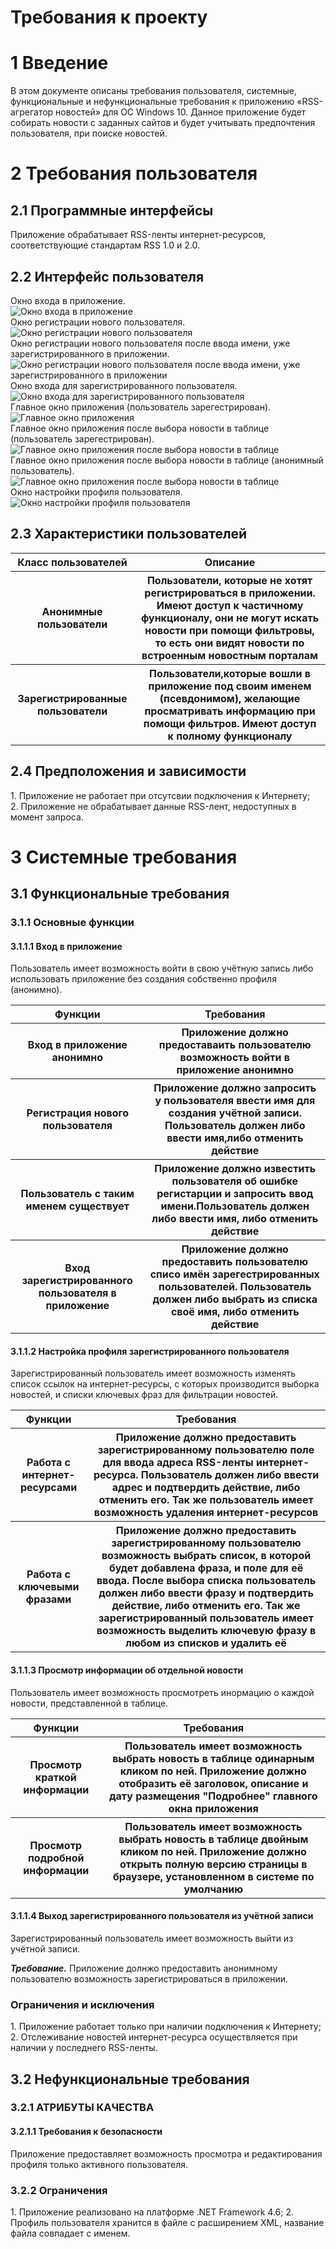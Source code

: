 <h1>Требования к проекту</h1>
<h1>1 Введение</h1>
В этом документе описаны требования пользователя, системные, функциональные и нефункциональные требования к приложению «RSS-агрегатор новостей» для ОС Windows 10. Данное приложение будет собирать новости с заданных сайтов и будет учитывать предпочтения пользователя, при поиске новостей.<p></p>
<h1>2 Требования пользователя</h1>
<h2>2.1 Программные интерфейсы</h2>
Приложение обрабатывает RSS-ленты интернет-ресурсов, соответствующие стандартам RSS 1.0 и 2.0.<p></p>
<h2>2.2 Интерфейс пользователя</h2>

Окно входа в приложение.  
![Окно входа в приложение](https://github.com/EduardKaliaha/Jcrpo-version-too-/blob/main/Images/Mockups/ApplicationLoginWindow.png)  
Окно регистрации нового пользователя.  
![Окно регистрации нового пользователя](https://github.com/EduardKaliaha/Jcrpo-version-too-/blob/main/Images/Mockups/RegistrationWindow1.png)  
Окно регистрации нового пользователя после ввода имени, уже зарегистрированного в приложении.  
![Окно регистрации нового пользователя после ввода имени, уже зарегистрированного в приложении](https://github.com/EduardKaliaha/Jcrpo-version-too-/blob/main/Images/Mockups/RegistrationWindow2.png)  
Окно входа для зарегистрированного пользователя.  
![Окно входа для зарегистрированного пользователя](https://github.com/EduardKaliaha/Jcrpo-version-too-/blob/main/Images/Mockups/LoginScreenForTheRegisteredUser.png)  
Главное окно приложения (пользователь зарегестрирован).  
![Главное окно приложения](https://github.com/EduardKaliaha/Jcrpo-version-too-/blob/main/Images/Mockups/MainWindow1.png)  
Главное окно приложения после выбора новости в таблице (пользователь зарегестрирован).  
![Главное окно приложения после выбора новости в таблице](https://github.com/EduardKaliaha/Jcrpo-version-too-/blob/main/Images/Mockups/MainWindow2.png)  
Главное окно приложения после выбора новости в таблице (анонимный пользователь).  
![Главное окно приложения после выбора новости в таблице](https://github.com/EduardKaliaha/Jcrpo-version-too-/blob/main/Images/Mockups/MainWindowAnonymousUser.png)  
Окно настройки профиля пользователя.  
![Окно настройки профиля пользователя](https://github.com/EduardKaliaha/Jcrpo-version-too-/blob/main/Images/Mockups/SettingUpAUserProfile.png)

<h2>2.3 Характеристики пользователей</h2>
<table>
    <tr>
        <th id = "header1" style = "font-weight:bolder">Класс пользователей</th>
        <th id = "header2" style = "font-weight:bolder">Описание</th>
    </tr>
    <tr>
        <th>Анонимные пользователи</th>
        <th>Пользователи, которые не хотят регистрироваться в приложении. Имеют доступ к частичному функционалу, они не могут искать новости при помощи фильтровы, то есть они видят новости по встроенным новостным порталам</th>
    </tr>
    <tr>
        <th>Зарегистрированные пользователи</th>
        <th>Пользователи,которые вошли в приложение под своим именем (псевдонимом), желающие просматривать информацию при помощи фильтров. Имеют доступ к полному функционалу</th>
    </tr>
</table>
<h2>2.4 Предположения и зависимости</h2>
1. Приложение не работает при отсутсвии подключения к Интернету;<br>
2. Приложение не обрабатывает данные RSS-лент, недоступных в момент запроса.
<h1>3 Системные требования</h1>
<h2>3.1 Функциональные требования</h2>
<h3>3.1.1 Основные функции</h3>
<h4>3.1.1.1 Вход в приложение</h4>
Пользователь имеет возможность войти в свою учётную запись либо использовать приложение без создания собственно профиля (анонимно).
<p></p>
<table>
    <tr>
        <th style = "font-weight:bolder">Функции</th>
        <th style = "font-weight:bolder">Требования</th>
    </tr>
    <tr>
        <th> Вход в приложение анонимно</th>
        <th>Приложение должно предоставаить пользователю возможность войти в приложение анонимно</th>
    </tr>
     <tr>
        <th>Регистрация нового пользователя</th>
        <th> Приложение должно запросить у пользователя ввести имя для создания учётной записи. Пользователь должен либо ввести имя,либо отменить действие</th>
    </tr>
     <tr>
        <th> Пользователь с таким именем существует</th>
        <th>Приложение должно известить пользователя об ошибке регистарции и запросить ввод имени.Пользователь должен либо ввести имя, либо отменить действие</th>
    </tr>
     <tr>
        <th>Вход зарегистрированного пользователя в приложение</th>
        <th>Приложение должно предоставить пользователю списо имён зарегестрированных пользователей. Пользователь должен либо выбрать из списка своё имя, либо отменить действие</th>
    </tr>
</table>
<h4>3.1.1.2 Настройка профиля зарегистрированного пользователя</h4>
<p>
Зарегистрированный пользователь имеет возможность изменять список ссылок на интернет-ресурсы, с которых производится выборка новостей, и списки ключевых фраз для фильтрации новостей.
</p>
<table>
    <tr>
        <th style="font-weight:bolder">Функции</th>
        <th style="font-weight:bolder">Требования</th>
    </tr>
    <tr>
        <th>Работа с интернет-ресурсами</th>
        <th>Приложение должно предоставить зарегистрированному пользователю поле для ввода адреса RSS-ленты интернет-ресурса. Пользователь должен либо ввести адрес и подтвердить действие, либо отменить его. Так же пользователь имеет возможность удаления интернет-ресурсов</th>
    </tr>
    <tr>
        <th>Работа с ключевыми фразами</th>
        <th>Приложение должно предоставить зарегистрированному пользователю возможность выбрать список, в которой будет добавлена фраза, и поле для её ввода. После выбора списка пользователь должен либо ввести фразу и подтвердить действие, либо отменить его. Так же зарегистрированный пользователь имеет возможность выделить ключевую фразу в любом из списков и удалить её</th>
    </tr>
</table>
<h4>3.1.1.3 Просмотр информации об отдельной новости</h4>
<p>
Пользователь имеет возможность просмотреть инормацию о каждой новости, представленной в таблице.</p>
<table>
    <tr>
        <th style="font-weight:bolder">Функции</th>
        <th style="font-weight:bolder">Требования</th>
    </tr>
    <tr>
        <th>Просмотр краткой информации</th>
        <th>Пользователь имеет возможность выбрать новость в таблице одинарным кликом по ней. Приложение должно отобразить её заголовок, описание и дату размещения "Подробнее" главного окна приложения</th>
    </tr>
    <tr>
        <th>Просмотр подробной информации</th>
        <th>Пользователь имеет возможность выбрать новость в таблице двойным кликом по ней. Приложение должно открыть полную версию страницы в браузере, установленном в системе по умолчанию</th>
    </tr>
</table>

<h4>3.1.1.4 Выход зарегистрированного пользователя из учётной записи</h4>
Зарегистрированный пользователь имеет возможность выйти из учётной записи.

***Требование.*** Приложение долнжо предоставить анонимному пользователю возможность зарегистрироваться в приложении.

<h3>Ограничения и исключения</h3>
1. Приложение работает только при наличии подключения к Интернету;<br>
2. Отслеживание новостей интернет-ресурса осуществляется при наличии у последнего RSS-ленты.
<h2>3.2 Нефункциональные требования</h2>
<h3>3.2.1 АТРИБУТЫ КАЧЕСТВА</h3>
<h4>3.2.1.1 Требования к безопасности</h4>
Приложение предоставляет возможность просмотра и редактирования профиля только активного пользователя.
<br>
<h3>3.2.2 Ограничения</h3>
1. Приложение реализовано на платформе .NET Framework 4.6;
2. Профиль пользователя хранится в файле с расширением XML, название файла совпадает с именем.

